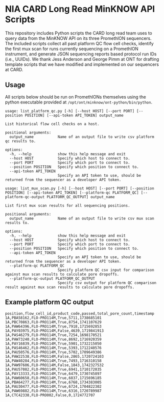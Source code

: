 # NIA CARD Long Read MinKNOW API Scripts
This repository includes Python scripts the CARD long read team uses to query data from the MinKNOW API on its three PromethION sequencers. The included scripts collect all past platform QC flow cell checks, identify the first mux scan for runs currently sequencing on a PromethION instrument, and generate JSON sequencing reports based protocol run IDs (i.e., UUIDs). We thank Jess Anderson and George Pimm at ONT for drafting template scripts that we have modified and implemented on our sequencers at CARD.
## Usage
All scripts below should be run on PromethIONs themselves using the python executable provided at ```/opt/ont/minknow/ont-python/bin/python```.
```
usage: list_platform_qc.py [-h] [--host HOST] [--port PORT] [--position POSITION] [--api-token API_TOKEN] output_name

List historical flow cell checks on a host.

positional arguments:
  output_name           Name of an output file to write csv platform qc results to.

options:
  -h, --help            show this help message and exit
  --host HOST           Specify which host to connect to.
  --port PORT           Specify which port to connect to.
  --position POSITION   Specify which position to connect to.
  --api-token API_TOKEN
                        Specify an API token to use, should be returned from the sequencer as a developer API token.
```
```
usage: list_mux_scan.py [-h] [--host HOST] [--port PORT] [--position POSITION] [--api-token API_TOKEN] [--platform-qc PLATFORM_QC] [--platform-qc-output PLATFORM_QC_OUTPUT] output_name

List first mux scan results for all sequencing positions.

positional arguments:
  output_name           Name of an output file to write csv mux scan results to.

options:
  -h, --help            show this help message and exit
  --host HOST           Specify which host to connect to.
  --port PORT           Specify which port to connect to.
  --position POSITION   Specify which position to connect to.
  --api-token API_TOKEN
                        Specify an API token to use, should be returned from the sequencer as a developer API token.
  --platform-qc PLATFORM_QC
                        Specify platform QC csv input for comparison against mux scan results to calculate pore dropoffs.
  --platform-qc-output PLATFORM_QC_OUTPUT
                        Specify csv output for platform QC comparison result against mux scan results to calculate pore dropoffs.
```
## Example platform QC output
```
position,flow_cell_id,product_code,passed,total_pore_count,timestamp
1A,PBA58162,FLO-PRO114M,True,5711,1738685101
1A,PBC70863,FLO-PRO114M,True,8754,1741107629
1A,PAW64396,FLO-PRO114M,True,7918,1715692853
1A,PAY03975,FLO-PRO114M,False,4639,1719841913
1A,PAS46279,FLO-PRO114M,True,7254,1698170521
1A,PAW73240,FLO-PRO114M,True,8692,1716920359
1A,PAY16839,FLO-PRO114M,True,5901,1732215050
1A,PAS46462,FLO-PRO114M,True,5393,1712240576
1A,PAU50576,FLO-PRO114M,True,5702,1709649386
1A,PAW22538,FLO-PRO114M,False,2865,1720724103
1A,PAW40284,FLO-PRO114M,True,7493,1716310158
1A,PAW97606,FLO-PRO114M,False,1843,1742327532
1A,PAU57082,FLO-PRO114M,True,6941,1710172035
1A,PAY13333,FLO-PRO114M,True,6479,1730745897
1A,PAW60658,FLO-PRO114M,True,6837,1715696185
1A,PBA64277,FLO-PRO114M,True,6768,1734383005
1A,PAU30477,FLO-PRO114M,True,6724,1704822302
1A,PAW69882,FLO-PRO114M,True,6316,1720789987
1A,CTC42338,FLO-PRO002,False,0,1724772707
```
